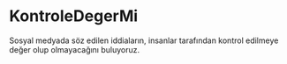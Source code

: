 # KontroleDegerMi
Sosyal medyada söz edilen iddiaların, insanlar tarafından kontrol edilmeye değer olup olmayacağını buluyoruz.
